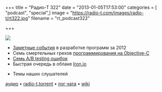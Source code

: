+++
title = "Радио-Т 322"
date = "2013-01-05T17:53:00"
categories = [ "podcast", "special",]
image = "https://radio-t.com/images/radio-t/rt322.jpg"
filename = "rt_podcast322"

+++

![](https://radio-t.com/images/radio-t/rt322.jpg)

* [Заметные события](http://www.javaworld.com/community/node/8610) в разработке программ за 2012
* Семь смертельных грехов [программирования на Objective-C](http://ashfurrow.com/blog/seven-deadly-sins-of-modern-objective-c)
* [Семь A/B testing ошибок](http://visualwebsiteoptimizer.com/split-testing-blog/seven-ab-testing-mistakes-to-stop-in-2013/)
* Быстрая очередь в облаке [Iron.io](http://blog.iron.io/2012/12/ironmq-handles-100-million-messages-day.html)
- Темы наших слушателей


[аудио](https://cdn.radio-t.com/rt_podcast322.mp3) • [radio-t.torrent](https://cdn.radio-t.com/torrents/rt_podcast322.mp3.torrent) • [лог чата](http://chat.radio-t.com/logs/radio-t-322.html) • [wiki](http://wiki.radio-t.com/%D0%92%D1%8B%D0%BF%D1%83%D1%81%D0%BA_322)<audio src="https://cdn.radio-t.com/rt_podcast322.mp3" preload="none"></audio>